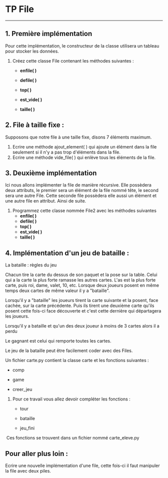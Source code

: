 # TP File

------

## 1. Première implémentation

Pour cette implémentation, le constructeur de la classe utilisera un tableau pour stocker les données.

1. Créez cette classe File contenant les méthodes suivantes :

   * **enfile( )**

   * **defile( )**

   * **top( )**

   * **est_vide( )**

   * **taille( )**

## 2. File à taille fixe :

Supposons que notre file à une taille fixe, disons 7 éléments maximum. 

1. Ecrire une méthode ajout_element( ) qui ajoute un élément dans la file seulement si il n'y a pas trop d'éléments dans la file.
2. Ecrire une méthode vide_file( ) qui enlève tous les éléments de la file.

## 3.  Deuxième implémentation

Ici nous allons implémenter la file de manière récursive. Elle possèdera deux attributs, le premier sera un élément de la file nommé tête, le second sera une autre File. Cette seconde file possèdera elle aussi un élément et une autre file en attribut. Ainsi de suite.

1. Programmez cette classe nommée File2 avec les méthodes suivantes
   * **enfile( )**
   * **defile( )**
   * **top( )**
   * **est_vide( )**
   * **taille( )**

## 4. Implémentation d'un jeu de bataille :

La bataille : règles du jeu

Chacun tire la carte du dessus de son paquet et la pose sur la table. Celui qui a la carte la plus forte ramasse les autres cartes. L'as est la plus forte carte, puis roi, dame, valet, 10, etc. Lorsque deux joueurs posent en même temps deux cartes de même valeur il y a "bataille".

Lorsqu'il y a "bataille" les joueurs tirent la carte suivante et la posent, face cachée, sur la carte précédente. Puis ils tirent une deuxième carte qu'ils posent cette fois-ci face découverte et c'est cette dernière qui départagera les joueurs.

Lorsqu'il y a bataille et qu'un des deux joueur à moins de 3 cartes alors il a perdu

Le gagnant est celui qui remporte toutes les cartes. 

Le jeu de la bataille peut être facilement coder avec des Files. 

Un fichier carte.py contient la classe carte et les fonctions suivantes :

- comp
- game

- creer_jeu

1. Pour ce travail vous allez devoir compléter les fonctions :

   - tour 

   - bataille

   - jeu_fini

​	Ces fonctions se trouvent dans un fichier nommé carte_eleve.py

## Pour aller plus loin :

Ecrire une nouvelle implémentation d'une file, cette fois-ci il faut manipuler la file avec deux piles.